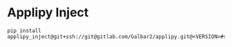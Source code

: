# Applipy Inject

    pip install applipy_inject@git+ssh://git@gitlab.com/Galbar2/applipy.git@<VERSION>#subdirectory=applipy_inject
